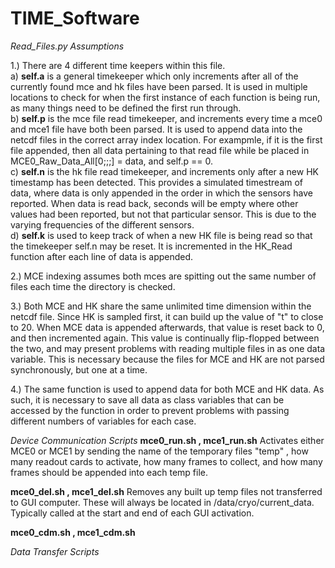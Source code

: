 # TIME_Software

*Read_Files.py Assumptions*

  1.) There are 4 different time keepers within this file. <br>
    a) **self.a** is a general timekeeper which only increments after all of the currently found mce and hk files have been parsed. It is used in multiple locations to check for when the first instance of each function is being run, as many things need to be defined the first run through.<br>
    b) **self.p** is the mce file read timekeeper, and increments every time a mce0 and mce1 file have both been parsed. It is used to append data into the netcdf files in the correct array index location. For exampmle, if it is the first file appended, then all data pertaining to that read file while be placed in MCE0_Raw_Data_All[0;;;] = data, and self.p == 0. <br>
    c) **self.n** is the hk file read timekeeper, and increments only after a new HK timestamp has been detected. This provides a simulated timestream of data, where data is only appended in the order in which the sensors have reported. When data is read back, seconds will be empty where other values had been reported, but not that particular sensor. This is due to the varying frequencies of the different sensors. <br>
    d) **self.k** is used to keep track of when a new HK file is being read so that the timekeeper self.n may be reset. It is incremented in the HK_Read function after each line of data is appended. <br>

  2.) MCE indexing assumes both mces are spitting out the same number of files each time the directory is checked. <br>

  3.) Both MCE and HK share the same unlimited time dimension within the netcdf file. Since HK is sampled first, it can build up the value of "t" to close to 20. When MCE data is appended afterwards, that value is reset back to 0, and then incremented again. This value is continually flip-flopped between the two, and may present problems with reading multiple files in as one data variable. This is necessary because the files for MCE and HK are not parsed synchronously, but one at a time. <br>

  4.) The same function is used to append data for both MCE and HK data. As such, it is necessary to save all data as class variables that can be accessed by the function in order to prevent problems with passing different numbers of variables for each case. <br>

*Device Communication Scripts*
  **mce0_run.sh , mce1_run.sh**
      Activates either MCE0 or MCE1 by sending the name of the temporary files "temp" , how many readout cards to activate, how many frames to collect, and how many frames should be appended into each temp file.

  **mce0_del.sh , mce1_del.sh**
      Removes any built up temp files not transferred to GUI computer. These will always be located in /data/cryo/current_data. Typically called at the start and end of each GUI activation.

  **mce0_cdm.sh , mce1_cdm.sh**
      

*Data Transfer Scripts*
